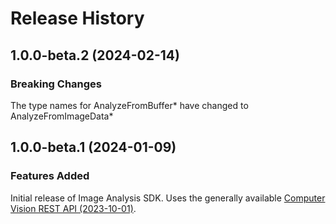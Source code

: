 # Release History

## 1.0.0-beta.2 (2024-02-14)

### Breaking Changes
The type names for AnalyzeFromBuffer* have changed to AnalyzeFromImageData*

## 1.0.0-beta.1 (2024-01-09)

### Features Added
Initial release of Image Analysis SDK. Uses the generally available [Computer Vision REST API (2023-10-01)](https://eastus.dev.cognitive.microsoft.com/docs/services/Cognitive_Services_Unified_Vision_API_2023-10-01).
